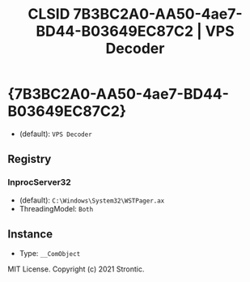 ﻿---
title: "CLSID 7B3BC2A0-AA50-4ae7-BD44-B03649EC87C2 | VPS Decoder"
excerpt: What is COM-Object CLSID 7B3BC2A0-AA50-4ae7-BD44-B03649EC87C2?
---

# {7B3BC2A0-AA50-4ae7-BD44-B03649EC87C2}

* (default): `VPS Decoder`

## Registry


### InprocServer32

* (default): `C:\Windows\System32\WSTPager.ax`
* ThreadingModel: `Both`

## Instance

* Type: `__ComObject`

MIT License. Copyright (c) 2021 Strontic.


